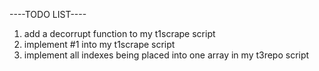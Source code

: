 ----TODO LIST----
1. add a decorrupt function to my t1scrape script
2. implement #1 into my t1scrape script
3. implement all indexes being placed into one array in my t3repo script
